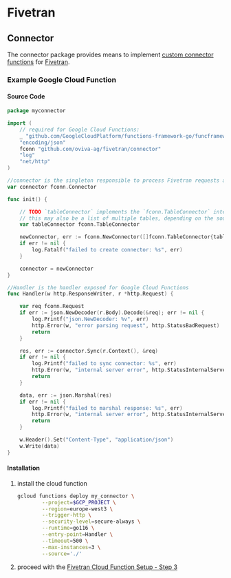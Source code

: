 # Fivetran

## Connector

The connector package provides means to implement [custom connector functions](https://fivetran.com/docs/functions)
for [Fivetran](https://fivetran.com/).

### Example Google Cloud Function

#### Source Code

```go
package myconnector

import (
	// required for Google Cloud Functions:
	_ "github.com/GoogleCloudPlatform/functions-framework-go/funcframework"
	"encoding/json"
	fconn "github.com/oviva-ag/fivetran/connector"
	"log"
	"net/http"
)

//connector is the singleton responsible to process Fivetran requests and fetch data from the source
var connector fconn.Connector

func init() {

	// TODO `tableConnector` implements the `fconn.TableConnector` interface and connects to the source
	// this may also be a list of multiple tables, depending on the source data
	var tableConnector fconn.TableConnector

	newConnector, err := fconn.NewConnector([]fconn.TableConnector{tableConnector})
	if err != nil {
		log.Fatalf("failed to create connector: %s", err)
	}

	connector = newConnector
}

//Handler is the handler exposed for Google Cloud Functions
func Handler(w http.ResponseWriter, r *http.Request) {

	var req fconn.Request
	if err := json.NewDecoder(r.Body).Decode(&req); err != nil {
		log.Printf("json.NewDecoder: %v", err)
		http.Error(w, "error parsing request", http.StatusBadRequest)
		return
	}

	res, err := connector.Sync(r.Context(), &req)
	if err != nil {
		log.Printf("failed to sync connector: %s", err)
		http.Error(w, "internal server error", http.StatusInternalServerError)
		return
	}

	data, err := json.Marshal(res)
	if err != nil {
		log.Printf("failed to marshal response: %s", err)
		http.Error(w, "internal server error", http.StatusInternalServerError)
		return
	}

	w.Header().Set("Content-Type", "application/json")
	w.Write(data)
}
```

#### Installation

1. install the cloud function
    ```bash
    gcloud functions deploy my_connector \
            --project=$GCP_PROJECT \
            --region=europe-west3 \
            --trigger-http \
            --security-level=secure-always \
            --runtime=go116 \
            --entry-point=Handler \
            --timeout=500 \
            --max-instances=3 \
            --source='./'
    ```

2. proceed with
   the [Fivetran Cloud Function Setup - Step 3](https://fivetran.com/docs/functions/google-cloud-functions/setup-guide#testcloudfunction)
